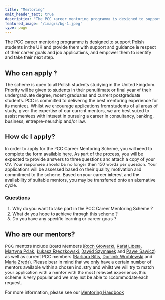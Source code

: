 ```yaml
---
title: "Mentoring"
omit_header_text: true
description: "The PCC career mentoring programme is designed to support Polish students in the UK and provide them with support and guidance in respect of their career goals and job applications, and empower them to identify and take their next step. "
featured_image: '/images/bg-1.jpeg'
type: page
---
```


The PCC career mentoring programme is designed to support Polish students in the UK and provide them with support and guidance in respect of their career goals and job applications, and empower them to identify and take their next step. 

## Who can apply ?

The scheme is open to all Polish students studying in the United Kingdom. Priority will be given to students in their penultimate or final year of their undergraduate degree, recent graduates and current postgraduate students. PCC is committed to delivering the best mentoring experience for its mentees. Whilst we encourage applications from students of all areas of study, given the expertise of our current mentors, we are best suited to assist mentees with interest in pursuing a career in consultancy, banking, business, entrepre-neurship and/or law.

## How do I apply?

In order to apply for the PCC Career Mentoring Scheme, you will need to complete the form available [here](https://form.typeform.com/to/Bv63MwPf). As part of the process, you will be expected to provide answers to three questions and attach a copy of your CV. Your responses should be no longer than 150 words per question. Your applications will be assessed based on their quality, motivation and commitment to the scheme. Based on your career interest and the availability of suitable mentors, you may be transferred onto an alternative cycle.

### Questions

1. Why do you want to take part in the PCC Career Mentoring Scheme ?
2. What do you hope to achieve through this scheme ? 
3. Do you have any specific learning or career goals ?

## Who are our mentors?

PCC mentors include Board Members ([Roch Głowacki](https://www.linkedin.com/in/roch-glowacki/), [Rafał Libera](https://www.linkedin.com/in/rafal-libera-a207b52/), [Martyna Polak](https://www.linkedin.com/in/martynapolak/), [Łukasz Rzeczkowski](https://www.linkedin.com/in/lukasz-rzeczkowski/), [Dawid Szymanek](https://www.linkedin.com/in/dawid-szymanek/) and [Paweł Sawicz](https://www.linkedin.com/in/pawel-sawicz-6171a051/)) as well as current PCC members ([Barbara Bitis](https://www.linkedin.com/in/barbara-bitis-34194214/), [Dominik Wróblewski](https://www.linkedin.com/in/dominik-wroblewski-5b464696/) and [Maria Zreda](https://www.linkedin.com/in/maria-zreda/)). Please bear in mind that we only have a certain number of mentors available within a chosen industry and whilst we will try to match your application with a mentor with the most relevant experience, this scheme is very popular and we may not be able to accommodate each request.

For more information, please see our [Mentoring Handbook](/PCC-Career-2022.pdf)